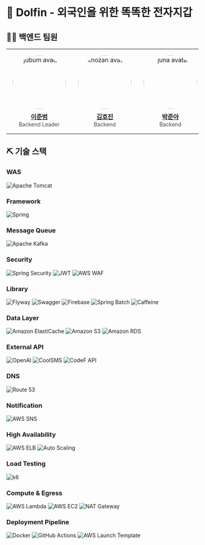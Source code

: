 # 🌟 Dolfin - 외국인을 위한 똑똑한 전자지갑


## 👨‍💻 백엔드 팀원

<table>
  <tr>
    <td align="center" width="33%" style="padding:16px;">
      <a href="https://github.com/ss7622">
        <img src="https://github.com/ss7622.png?size=220"
             width="140" alt="jubum avatar"
             style="border-radius:50%; display:block;"/>
        <div style="font-size:16px; font-weight:700; margin-top:8px;">이준범</div>
      </a>
      <div style="font-size:14px; opacity:.8;">Backend Leader</div>
    </td>
   <td align="center" width="33%" style="padding:16px;">
      <a href="https://github.com/khozan0120">
        <img src="https://github.com/khozan0120.png?size=220"
             width="140" alt="khozan avatar"
             style="border-radius:50%; display:block;"/>
        <div style="font-size:16px; font-weight:700; margin-top:8px;">김호진</div>
      </a>
      <div style="font-size:14px; opacity:.8;">Backend</div>
    </td>
     <td align="center" width="33%" style="padding:16px;">
      <a href="https://github.com/bagjuna">
        <img src="https://github.com/bagjuna.png?size=220"
             width="140" alt="juna avatar"
             style="border-radius:50%; display:block;"/>
        <div style="font-size:16px; font-weight:700; margin-top:8px;">박준아</div>
      </a>
      <div style="font-size:14px; opacity:.8;">Backend</div>
    </td>
  </tr>
</table>


## ⛏️ 기술 스택


### WAS
<p align="left">
    <img src="https://img.shields.io/badge/Apache%20Tomcat-F8DC75?style=for-the-badge&logo=apachetomcat&logoColor=black" alt="Apache Tomcat">
</p>

### Framework

<p align="left">
  <img src="https://img.shields.io/badge/Spring-6DB33F?style=for-the-badge&logo=spring&logoColor=white" alt="Spring">
</p>

### Message Queue

<p align="left">
  <img src="https://img.shields.io/badge/Apache%20Kafka-231F20?style=for-the-badge&logo=apache-kafka&logoColor=white" alt="Apache Kafka">
</p>

### Security

<p align="left">
    <img src="https://img.shields.io/badge/Spring%20Security-6DB33F?style=for-the-badge&logo=spring&logoColor=white" alt="Spring Security">
    <img src="https://img.shields.io/badge/JWT-000000?style=for-the-badge&logo=jsonwebtokens&logoColor=white" alt="JWT">
    <img src="https://img.shields.io/badge/AWS%20WAF-232F3E?style=for-the-badge&logo=amazonaws&logoColor=white" alt="AWS WAF">
</p>

### Library
<p align="left">
    <img src="https://img.shields.io/badge/Flyway-CC0200?style=for-the-badge&logo=flyway&logoColor=white" alt="Flyway"> 
    <img src="https://img.shields.io/badge/Swagger-85EA2D?style=for-the-badge&logo=swagger&logoColor=black" alt="Swagger">
    <img src="https://img.shields.io/badge/Firebase-FFCA28?style=for-the-badge&logo=firebase&logoColor=black" alt="Firebase">
    <img src="https://img.shields.io/badge/Spring%20Batch-6DB33F?style=for-the-badge&logo=spring&logoColor=white" alt="Spring Batch">
    <img src="https://img.shields.io/badge/Caffeine-6F4E37?style=for-the-badge&logo=buymeacoffee&logoColor=white" alt="Caffeine">
</p>

### Data Layer
<p align="left">
    <img src="https://img.shields.io/badge/Amazon%20ElastiCache-005E9C?style=for-the-badge&logo=amazonaws&logoColor=white" alt="Amazon ElastiCache">
    <img src="https://img.shields.io/badge/Amazon%20S3-569A31?style=for-the-badge&logo=amazons3&logoColor=white" alt="Amazon S3">
    <img src="https://img.shields.io/badge/Amazon%20RDS-527FFF?style=for-the-badge&logo=amazonaws&logoColor=white" alt="Amazon RDS">
</p>

### External API
<p align="left">
    <img src="https://img.shields.io/badge/OpenAI-412991?style=for-the-badge&logo=openai&logoColor=white" alt="OpenAI">
    <img src="https://img.shields.io/badge/CoolSMS-0066CC?style=for-the-badge&logo=sms&logoColor=white" alt="CoolSMS">
    <img src="https://img.shields.io/badge/CodeF%20API-FF6B35?style=for-the-badge&logo=api&logoColor=white" alt="CodeF API">
</p>



### DNS
![Route 53](https://img.shields.io/badge/Route%2053-FF9900.svg?style=for-the-badge&logo=amazonaws&logoColor=white)

### Notification
![AWS SNS](https://img.shields.io/badge/AWS%20SNS-FF9900.svg?style=for-the-badge&logo=amazonaws&logoColor=white)
### High Availability

![AWS ELB](https://img.shields.io/badge/AWS%20ELB-FF9900.svg?style=for-the-badge&logo=amazonaws&logoColor=white)
![Auto Scaling](https://img.shields.io/badge/Auto%20Scaling-FF9900.svg?style=for-the-badge&logo=amazonaws&logoColor=white)

### Load Testing

![k6](https://img.shields.io/badge/k6-7D64FF.svg?style=for-the-badge&logo=k6&logoColor=white)

### Compute & Egress

![AWS Lambda](https://img.shields.io/badge/AWS%20Lambda-FF9900.svg?style=for-the-badge&logo=awslambda&logoColor=white)
![AWS EC2](https://img.shields.io/badge/AWS%20EC2-FF9900.svg?style=for-the-badge&logo=amazonaws&logoColor=white)
![NAT Gateway](https://img.shields.io/badge/NAT%20Gateway-FF9900.svg?style=for-the-badge&logo=amazonaws&logoColor=white)

### Deployment Pipeline

![Docker](https://img.shields.io/badge/Docker-1D63ED.svg?style=for-the-badge&logo=docker&logoColor=white)
![GitHub Actions](https://img.shields.io/badge/GitHub%20Actions-2088FF.svg?style=for-the-badge&logo=githubactions&logoColor=white)
![AWS Launch Template](https://img.shields.io/badge/AWS%20Launch%20Template-FF9900.svg?style=for-the-badge&logo=amazonaws&logoColor=white)
